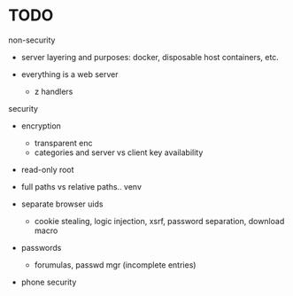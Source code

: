 
# TODO

non-security

  - server layering and purposes: docker, disposable host containers, etc.

  - everything is a web server
    - z handlers
    
security

  - encryption
    - transparent enc
    - categories and server vs client key availability

  - read-only root
  - full paths vs relative paths.. venv

  - separate browser uids
    - cookie stealing, logic injection, xsrf, password separation, download macro

  - passwords
    - forumulas, passwd mgr (incomplete entries)

  - phone security


